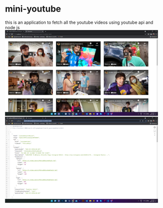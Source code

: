 # mini-youtube
this is an application to fetch all the youtube videos using youtube api and node js
<img src="/public/img/screenshot1.png" alt="mini youtube"/>
<img src="/public/img/screenshot2.png" alt="mini youtube"/>
